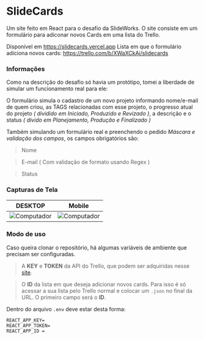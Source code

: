 # SlideCards
Um site feito em React para o desafio da SlideWorks.
O site consiste em um formulário para adiconar novos Cards em uma lista do Trello.

Disponível em https://slidecards.vercel.app
Lista em que o formulário adiciona novos cards: https://trello.com/b/XWaXCkAj/slidecards

### Informações

Como na descrição do desafio só havia um protótipo, tomei a liberdade de simular um funcionamento real para ele:

O formulário simula o cadastro de um novo projeto informando nome/e-mail de quem criou, as TAGS relacionadas com esse projeto, o progresso atual do projeto *( dividido em Iniciado, Produzido e Revizado )*, a descrição e o status *( divido em Planejamento, Produção e Finalizado )*

Também simulando um formulário real e preenchendo o pedido *Máscara e validação dos campos*, os campos obrigatórios são:
> Nome

> E-mail ( Com validação de formato usando Regex )

> Status
### Capturas de Tela
**DESKTOP** |  **Mobile**
--- | ---
![Computador](https://i.imgur.com/VyZXCUB.png) | ![Computador](https://i.imgur.com/LNkVPpj.png) 

### Modo de uso

Caso queira clonar o repositório, há algumas variáveis de ambiente que precisam ser configuradas.
> A **KEY** e **TOKEN** da API do Trello, que podem ser adquiridas nesse [site](https://trello.com/app-key).

> O **ID** da lista em que deseja adicionar novos cards. Para isso é só acessar a sua lista pelo Trello normal e colocar um `.json` no final da URL. O primeiro campo será o **ID**.

Dentro do arquivo `.env` deve estar desta forma:
```
REACT_APP_KEY=
REACT_APP_TOKEN= 
REACT_APP_ID = 
```



